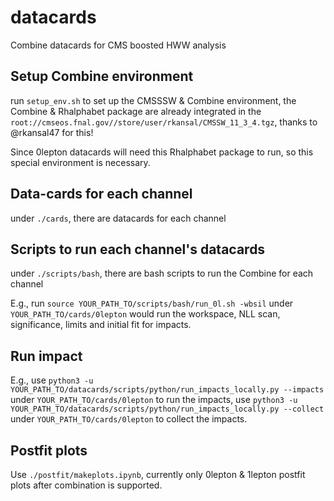 # datacards
Combine datacards for CMS boosted HWW analysis

## Setup Combine environment

run `setup_env.sh` to set up the CMSSSW & Combine environment, the Combine & Rhalphabet package are already integrated in the `root://cmseos.fnal.gov//store/user/rkansal/CMSSW_11_3_4.tgz`, thanks to @rkansal47 for this!

Since 0lepton datacards will need this Rhalphabet package to run, so this special environment is necessary.

## Data-cards for each channel

under `./cards`, there are datacards for each channel

## Scripts to run each channel's datacards

under `./scripts/bash`, there are bash scripts to run the Combine for each channel

E.g., run `source YOUR_PATH_TO/scripts/bash/run_0l.sh -wbsil` under `YOUR_PATH_TO/cards/0lepton` would run the workspace, NLL scan, significance, limits and initial fit for impacts.

## Run impact 
E.g.,
use `python3 -u YOUR_PATH_TO/datacards/scripts/python/run_impacts_locally.py --impacts` under `YOUR_PATH_TO/cards/0lepton` to run the impacts,
use `python3 -u YOUR_PATH_TO/datacards/scripts/python/run_impacts_locally.py --collect` under `YOUR_PATH_TO/cards/0lepton` to collect the impacts.

## Postfit plots
Use `./postfit/makeplots.ipynb`, currently only 0lepton & 1lepton postfit plots after combination is supported.